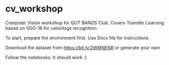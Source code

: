 # cv_workshop
Computer Vision workshop for QUT BANDS Club. Covers Transfer Learning based on VGG-16 for cats/dogs recognition.

To start, prepare the environment first. Use Docx file for instructions

Download the dataset from https://bit.ly/2WMNENR  or generate your own

Follow the notebooks. It should work :)
